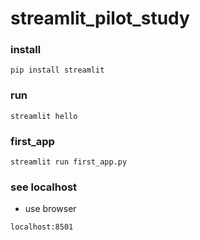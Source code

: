 # streamlit_pilot_study

### install
```
pip install streamlit
```

### run
```
streamlit hello
```

### first_app
```
streamlit run first_app.py
```

### see localhost
- use browser
```
localhost:8501
```
